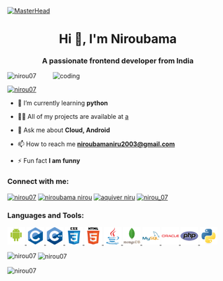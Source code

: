 [![MasterHead](https://www.accenture.com/www.accenture.com/t20160503T134411Z__w__/us-en/_acnmedia/Accenture/Conversion-Assets/DotCom/Images/Global/Technology_23/Accenture-rewritting-innovation-playbook-marquee.gif)](https://niroubama.io)
<h1 align="center">Hi 👋, I'm Niroubama</h1>
<h3 align="center">A passionate frontend developer from India</h3>
<img align="right" alt="coding" width="400" src="https://thumbs.gfycat.com/RipeChiefCrow-size_restricted.gif>
<p align="left"> <img src="https://komarev.com/ghpvc/?username=nirou07&label=Profile%20views&color=0e75b6&style=flat" alt="nirou07" /> </p>

<p align="left"> <a href="https://twitter.com/nirou07" target="blank"><img src="https://img.shields.io/twitter/follow/nirou07?logo=twitter&style=for-the-badge" alt="nirou07" /></a> </p>

- 🌱 I’m currently learning **python**

- 👨‍💻 All of my projects are available at [a](a)

- 💬 Ask me about **Cloud, Android**

- 📫 How to reach me **niroubamaniru2003@gmail.com**

- ⚡ Fun fact **I am funny**

<h3 align="left">Connect with me:</h3>
<p align="left">
<a href="https://twitter.com/nirou07" target="blank"><img align="center" src="https://raw.githubusercontent.com/rahuldkjain/github-profile-readme-generator/master/src/images/icons/Social/twitter.svg" alt="nirou07" height="30" width="40" /></a>
<a href="https://linkedin.com/in/niroubama nirou" target="blank"><img align="center" src="https://raw.githubusercontent.com/rahuldkjain/github-profile-readme-generator/master/src/images/icons/Social/linked-in-alt.svg" alt="niroubama nirou" height="30" width="40" /></a>
<a href="https://fb.com/aquiver niru" target="blank"><img align="center" src="https://raw.githubusercontent.com/rahuldkjain/github-profile-readme-generator/master/src/images/icons/Social/facebook.svg" alt="aquiver niru" height="30" width="40" /></a>
<a href="https://instagram.com/nirou_07" target="blank"><img align="center" src="https://raw.githubusercontent.com/rahuldkjain/github-profile-readme-generator/master/src/images/icons/Social/instagram.svg" alt="nirou_07" height="30" width="40" /></a>
</p>

<h3 align="left">Languages and Tools:</h3>
<p align="left"> <a href="https://developer.android.com" target="_blank" rel="noreferrer"> <img src="https://raw.githubusercontent.com/devicons/devicon/master/icons/android/android-original-wordmark.svg" alt="android" width="40" height="40"/> </a> <a href="https://www.cprogramming.com/" target="_blank" rel="noreferrer"> <img src="https://raw.githubusercontent.com/devicons/devicon/master/icons/c/c-original.svg" alt="c" width="40" height="40"/> </a> <a href="https://www.w3schools.com/cpp/" target="_blank" rel="noreferrer"> <img src="https://raw.githubusercontent.com/devicons/devicon/master/icons/cplusplus/cplusplus-original.svg" alt="cplusplus" width="40" height="40"/> </a> <a href="https://www.w3schools.com/css/" target="_blank" rel="noreferrer"> <img src="https://raw.githubusercontent.com/devicons/devicon/master/icons/css3/css3-original-wordmark.svg" alt="css3" width="40" height="40"/> </a> <a href="https://www.w3.org/html/" target="_blank" rel="noreferrer"> <img src="https://raw.githubusercontent.com/devicons/devicon/master/icons/html5/html5-original-wordmark.svg" alt="html5" width="40" height="40"/> </a> <a href="https://www.java.com" target="_blank" rel="noreferrer"> <img src="https://raw.githubusercontent.com/devicons/devicon/master/icons/java/java-original.svg" alt="java" width="40" height="40"/> </a> <a href="https://www.mongodb.com/" target="_blank" rel="noreferrer"> <img src="https://raw.githubusercontent.com/devicons/devicon/master/icons/mongodb/mongodb-original-wordmark.svg" alt="mongodb" width="40" height="40"/> </a> <a href="https://www.mysql.com/" target="_blank" rel="noreferrer"> <img src="https://raw.githubusercontent.com/devicons/devicon/master/icons/mysql/mysql-original-wordmark.svg" alt="mysql" width="40" height="40"/> </a> <a href="https://www.oracle.com/" target="_blank" rel="noreferrer"> <img src="https://raw.githubusercontent.com/devicons/devicon/master/icons/oracle/oracle-original.svg" alt="oracle" width="40" height="40"/> </a> <a href="https://www.php.net" target="_blank" rel="noreferrer"> <img src="https://raw.githubusercontent.com/devicons/devicon/master/icons/php/php-original.svg" alt="php" width="40" height="40"/> </a> <a href="https://www.python.org" target="_blank" rel="noreferrer"> <img src="https://raw.githubusercontent.com/devicons/devicon/master/icons/python/python-original.svg" alt="python" width="40" height="40"/> </a> </p>

<p><img align="left" src="https://github-readme-stats.vercel.app/api/top-langs?username=nirou07&show_icons=true&locale=en&layout=compact" alt="nirou07" /></p>

<p>&nbsp;<img align="center" src="https://github-readme-stats.vercel.app/api?username=nirou07&show_icons=true&locale=en" alt="nirou07" /></p>

<p><img align="center" src="https://github-readme-streak-stats.herokuapp.com/?user=nirou07&" alt="nirou07" /></p>

